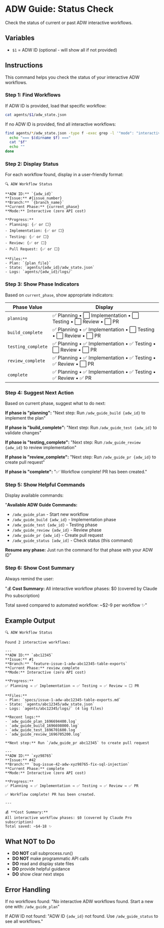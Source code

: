 # ADW Guide: Status Check

Check the status of current or past ADW interactive workflows.

## Variables

- `$1` = ADW ID (optional - will show all if not provided)

## Instructions

This command helps you check the status of your interactive ADW workflows.

### Step 1: Find Workflows

If ADW ID is provided, load that specific workflow:
```bash
cat agents/$1/adw_state.json
```

If no ADW ID is provided, find all interactive workflows:
```bash
find agents/*/adw_state.json -type f -exec grep -l '"mode": "interactive"' {} \; | while read f; do
  echo "=== $(dirname $f) ==="
  cat "$f"
  echo ""
done
```

### Step 2: Display Status

For each workflow found, display in a user-friendly format:

```
🔍 ADW Workflow Status

**ADW ID:** `{adw_id}`
**Issue:** #{issue_number}
**Branch:** `{branch_name}`
**Current Phase:** {current_phase}
**Mode:** Interactive (zero API cost)

**Progress:**
- Planning: {✅ or ⬜}
- Implementation: {✅ or ⬜}
- Testing: {✅ or ⬜}
- Review: {✅ or ⬜}
- Pull Request: {✅ or ⬜}

**Files:**
- Plan: `{plan_file}`
- State: `agents/{adw_id}/adw_state.json`
- Logs: `agents/{adw_id}/logs/`
```

### Step 3: Show Phase Indicators

Based on `current_phase`, show appropriate indicators:

| Phase Value | Display |
|-------------|---------|
| `planning` | ✅ Planning • ⬜ Implementation • ⬜ Testing • ⬜ Review • ⬜ PR |
| `build_complete` | ✅ Planning • ✅ Implementation • ⬜ Testing • ⬜ Review • ⬜ PR |
| `testing_complete` | ✅ Planning • ✅ Implementation • ✅ Testing • ⬜ Review • ⬜ PR |
| `review_complete` | ✅ Planning • ✅ Implementation • ✅ Testing • ✅ Review • ⬜ PR |
| `complete` | ✅ Planning • ✅ Implementation • ✅ Testing • ✅ Review • ✅ PR |

### Step 4: Suggest Next Action

Based on current phase, suggest what to do next:

**If phase is "planning":**
"Next step: Run `/adw_guide_build {adw_id}` to implement the plan"

**If phase is "build_complete":**
"Next step: Run `/adw_guide_test {adw_id}` to validate changes"

**If phase is "testing_complete":**
"Next step: Run `/adw_guide_review {adw_id}` to review implementation"

**If phase is "review_complete":**
"Next step: Run `/adw_guide_pr {adw_id}` to create pull request"

**If phase is "complete":**
"✅ Workflow complete! PR has been created."

### Step 5: Show Helpful Commands

Display available commands:

"**Available ADW Guide Commands:**
- `/adw_guide_plan` - Start new workflow
- `/adw_guide_build {adw_id}` - Implementation phase
- `/adw_guide_test {adw_id}` - Testing phase
- `/adw_guide_review {adw_id}` - Review phase
- `/adw_guide_pr {adw_id}` - Create pull request
- `/adw_guide_status [adw_id]` - Check status (this command)

**Resume any phase:** Just run the command for that phase with your ADW ID"

### Step 6: Show Cost Summary

Always remind the user:

"💰 **Cost Summary:**
All interactive workflow phases: $0 (covered by Claude Pro subscription)

Total saved compared to automated workflow: ~$2-9 per workflow ✨"

## Example Output

```
🔍 ADW Workflow Status

Found 2 interactive workflows:

---
**ADW ID:** `abc12345`
**Issue:** #1
**Branch:** `feature-issue-1-adw-abc12345-table-exports`
**Current Phase:** review_complete
**Mode:** Interactive (zero API cost)

**Progress:**
✅ Planning → ✅ Implementation → ✅ Testing → ✅ Review → ⬜ PR

**Files:**
- Plan: `specs/issue-1-adw-abc12345-table-exports.md`
- State: `agents/abc12345/adw_state.json`
- Logs: `agents/abc12345/logs/` (4 log files)

**Recent logs:**
- `adw_guide_plan_1696694400.log`
- `adw_guide_build_1696698000.log`
- `adw_guide_test_1696701600.log`
- `adw_guide_review_1696705200.log`

**Next step:** Run `/adw_guide_pr abc12345` to create pull request

---
**ADW ID:** `xyz98765`
**Issue:** #42
**Branch:** `bug-issue-42-adw-xyz98765-fix-sql-injection`
**Current Phase:** complete
**Mode:** Interactive (zero API cost)

**Progress:**
✅ Planning → ✅ Implementation → ✅ Testing → ✅ Review → ✅ PR

✅ Workflow complete! PR has been created.

---

💰 **Cost Summary:**
All interactive workflow phases: $0 (covered by Claude Pro subscription)
Total saved: ~$4-18 ✨
```

## What NOT to Do

- **DO NOT** call subprocess.run()
- **DO NOT** make programmatic API calls
- **DO** read and display state files
- **DO** provide helpful guidance
- **DO** show clear next steps

## Error Handling

If no workflows found:
"No interactive ADW workflows found. Start a new one with: `/adw_guide_plan`"

If ADW ID not found:
"ADW ID `{adw_id}` not found. Use `/adw_guide_status` to see all workflows."
